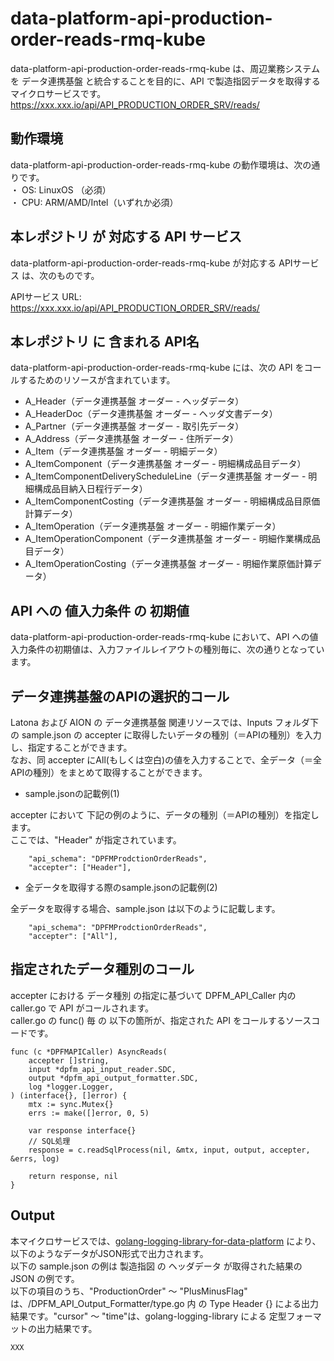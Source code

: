 # data-platform-api-production-order-reads-rmq-kube

data-platform-api-production-order-reads-rmq-kube は、周辺業務システム　を データ連携基盤 と統合することを目的に、API で製造指図データを取得するマイクロサービスです。  
https://xxx.xxx.io/api/API_PRODUCTION_ORDER_SRV/reads/

## 動作環境

data-platform-api-production-order-reads-rmq-kube の動作環境は、次の通りです。  
・ OS: LinuxOS （必須）  
・ CPU: ARM/AMD/Intel（いずれか必須）  


## 本レポジトリ が 対応する API サービス
data-platform-api-production-order-reads-rmq-kube が対応する APIサービス は、次のものです。

APIサービス URL: https://xxx.xxx.io/api/API_PRODUCTION_ORDER_SRV/reads/

## 本レポジトリ に 含まれる API名
data-platform-api-production-order-reads-rmq-kube には、次の API をコールするためのリソースが含まれています。  

* A_Header（データ連携基盤 オーダー - ヘッダデータ）
* A_HeaderDoc（データ連携基盤 オーダー - ヘッダ文書データ）
* A_Partner（データ連携基盤 オーダー - 取引先データ）
* A_Address（データ連携基盤 オーダー - 住所データ）
* A_Item（データ連携基盤 オーダー - 明細データ）
* A_ItemComponent（データ連携基盤 オーダー - 明細構成品目データ）
* A_ItemComponentDeliveryScheduleLine（データ連携基盤 オーダー - 明細構成品目納入日程行データ）
* A_ItemComponentCosting（データ連携基盤 オーダー - 明細構成品目原価計算データ）
* A_ItemOperation（データ連携基盤 オーダー - 明細作業データ）
* A_ItemOperationComponent（データ連携基盤 オーダー - 明細作業構成品目データ）
* A_ItemOperationCosting（データ連携基盤 オーダー - 明細作業原価計算データ）

## API への 値入力条件 の 初期値
data-platform-api-production-order-reads-rmq-kube において、API への値入力条件の初期値は、入力ファイルレイアウトの種別毎に、次の通りとなっています。  

## データ連携基盤のAPIの選択的コール

Latona および AION の データ連携基盤 関連リソースでは、Inputs フォルダ下の sample.json の accepter に取得したいデータの種別（＝APIの種別）を入力し、指定することができます。  
なお、同 accepter にAll(もしくは空白)の値を入力することで、全データ（＝全APIの種別）をまとめて取得することができます。  

* sample.jsonの記載例(1)  

accepter において 下記の例のように、データの種別（＝APIの種別）を指定します。  
ここでは、"Header" が指定されています。    
  
```
	"api_schema": "DPFMProdctionOrderReads",
	"accepter": ["Header"],
```
  
* 全データを取得する際のsample.jsonの記載例(2)  

全データを取得する場合、sample.json は以下のように記載します。  

```
	"api_schema": "DPFMProdctionOrderReads",
	"accepter": ["All"],
```

## 指定されたデータ種別のコール

accepter における データ種別 の指定に基づいて DPFM_API_Caller 内の caller.go で API がコールされます。  
caller.go の func() 毎 の 以下の箇所が、指定された API をコールするソースコードです。  

```
func (c *DPFMAPICaller) AsyncReads(
	accepter []string,
	input *dpfm_api_input_reader.SDC,
	output *dpfm_api_output_formatter.SDC,
	log *logger.Logger,
) (interface{}, []error) {
	mtx := sync.Mutex{}
	errs := make([]error, 0, 5)

	var response interface{}
	// SQL処理
	response = c.readSqlProcess(nil, &mtx, input, output, accepter, &errs, log)

	return response, nil
}
```

## Output  
本マイクロサービスでは、[golang-logging-library-for-data-platform](https://github.com/latonaio/golang-logging-library-for-data-platform) により、以下のようなデータがJSON形式で出力されます。  
以下の sample.json の例は 製造指図 の ヘッダデータ が取得された結果の JSON の例です。  
以下の項目のうち、"ProductionOrder" ～ "PlusMinusFlag" は、/DPFM_API_Output_Formatter/type.go 内 の Type Header {} による出力結果です。"cursor" ～ "time"は、golang-logging-library による 定型フォーマットの出力結果です。  

```
XXX
```
